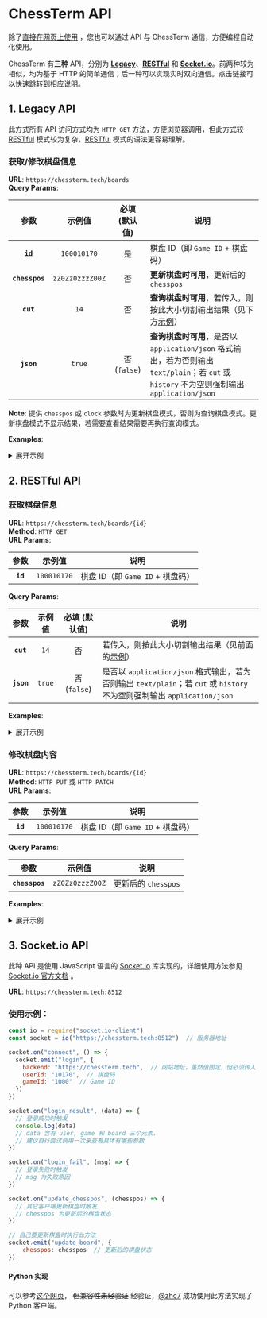 # ChessTerm API

除了[直接在网页上使用](https://chessterm.tech/) ，您也可以通过 API 与 ChessTerm 通信，方便编程自动化使用。

ChessTerm 有**三种** API，分别为 **[Legacy](#1)**、**[RESTful](#2)** 和 **[Socket.io](#3)**。前两种较为相似，均为基于 HTTP 的简单通信；后一种可以实现实时双向通信。点击链接可以快速跳转到相应说明。

## <a id="1"></a> 1. Legacy API

此方式所有 API 访问方式均为 `HTTP GET` 方法，方便浏览器调用，但此方式较 [RESTful](#2) 模式较为复杂，[RESTful](#2) 模式的语法更容易理解。

### 获取/修改棋盘信息

**URL**: `https://chessterm.tech/boards`  
**Query Params**:

|      参数      |      示例值     | 必填 (默认值) | 说明                                                                                                                                         |
|:--------------:|:---------------:|:-------------:|----------------------------------------------------------------------------------------------------------------------------------------------|
|    **`id`**    |   `100010170`   |       是      | 棋盘 ID（即 `Game ID` + 棋盘码）                                                                                                             |
| **`chesspos`** | `zZ0Zz0zzzZ00Z` |       否      | **更新棋盘时可用**，更新后的 `chesspos`                                                                                                      |
|    **`cut`**   |       `14`      |       否      | **查询棋盘时可用**，若传入，则按此大小切割输出结果（见下方[示例](#1-1-3)）                                                                   |
|   **`json`**   |      `true`     |  否 (`false`) | **查询棋盘时可用**，是否以 `application/json` 格式输出，若为否则输出 `text/plain`；若 `cut` 或 `history` 不为空则强制输出 `application/json` |

**Note**: 提供 `chesspos` 或 `clock` 参数时为更新棋盘模式，否则为查询棋盘模式。更新棋盘模式不显示结果，若需要查看结果需要再执行查询模式。

**Examples**:

<details>
  <summary>展开示例</summary>
  
#### 仅传入 `id`
```
# 请求内容
GET https://chessterm.tech/boards?id=100010170

# 返回内容
Content-Type: text/plain

0000000000000000z0Z0000000000000000000000000z0z0z0Z000000000z00Z0000000000Z000000000000000000000000000Z0000000000000000000000000000z000000000000000000000000000z000000000000000000000000000000000000
```

#### <a id="1-1-2"></a> 以 JSON 格式输出
```
# 请求内容
GET https://chessterm.tech/boards?id=100010170&json=true

# 返回内容
Content-Type: application/json

{
  "success": true,
  "message": null,
  "data": {
    "id": 100010170,
    "chesspos": "0000000000000000z0Z0000000000000000000000000z0z0z0Z000000000z00Z0000000000Z000000000000000000000000000Z0000000000000000000000000000z000000000000000000000000000z000000000000000000000000000000000000",
    "clock": null
  }
}
```

#### <a id="1-1-3"></a> 切割结果
```
# 请求内容
GET https://chessterm.tech/boards?id=100010170&cut=14

# 返回内容
Content-Type: application/json

{
  "success": true,
  "message": null,
  "data": {
    "id": 100010170,
      "chesspos": [
        "00000000000000",
        "00z0Z000000000",
        "00000000000000",
        "00z0z0z0Z00000",
        "0000z00Z000000",
        "0000Z000000000",
        "00000000000000",
        "0000Z000000000",
        "00000000000000",
        "00000z00000000",
        "00000000000000",
        "00000z00000000",
        "00000000000000",
        "00000000000000"
      ],
    "clock": null
  }
}
```

#### 更新棋盘内容
```
# 请求内容
GET https://chessterm.tech/boards?id=100010170&chesspos=0000000000000000z0Z0000000000000000000000000z0z0z0Z000000000z00Z0000000000Z000000000000000000000000000Z0000000000000000000000000000z000000000000000000000000000z000000000000000000000000000000000000

# 返回内容
Content-Type: application/json

{
  "success": true,
  "message": null
}
```

</details>

## <a id="2"></a> 2. RESTful API

### 获取棋盘信息

**URL**: `https://chessterm.tech/boards/{id}`  
**Method**: `HTTP GET`  
**URL Params**:

|   参数   |    示例值   | 说明                             |
|:--------:|:-----------:|----------------------------------|
| **`id`** | `100010170` | 棋盘 ID（即 `Game ID` + 棋盘码） |

**Query Params**:

|    参数    | 示例值 | 必填 (默认值) | 说明                                                                                                                     |
|:----------:|:------:|:-------------:|--------------------------------------------------------------------------------------------------------------------------|
|  **`cut`** |  `14`  |       否      | 若传入，则按此大小切割输出结果（见前面的[示例](#1-1-3)）                                                                 |
| **`json`** | `true` |  否 (`false`) | 是否以 `application/json` 格式输出，若为否则输出 `text/plain`；若 `cut` 或 `history` 不为空则强制输出 `application/json` |

**Examples**:

<details>
  <summary>展开示例</summary>
  
#### 仅传入 `id`
```
# 请求内容
GET https://chessterm.tech/boards/100010170

# 返回内容
Content-Type: text/plain

0000000000000000z0Z0000000000000000000000000z0z0z0Z000000000z00Z0000000000Z000000000000000000000000000Z0000000000000000000000000000z000000000000000000000000000z000000000000000000000000000000000000
```

其它参数用法与 [Legacy API](#1-1-2) 同理。

</details>

### 修改棋盘内容

**URL**: `https://chessterm.tech/boards/{id}`  
**Method**: `HTTP PUT` 或 `HTTP PATCH`  
**URL Params**:

|   参数   |    示例值   | 说明                             |
|:--------:|:-----------:|----------------------------------|
| **`id`** | `100010170` | 棋盘 ID（即 `Game ID` + 棋盘码） |

**Query Params**:

|      参数      |      示例值     | 说明                |
|:--------------:|:---------------:|---------------------|
| **`chesspos`** | `zZ0Zz0zzzZ00Z` | 更新后的 `chesspos` |

**Examples**:

<details>
  <summary>展开示例</summary>
  
#### 仅传入 `id`
```
# 请求内容
PUT https://chessterm.tech/boards/100010170
Content-Type: application/x-www-form-urlencoded

chesspos=0000000000000000z0Z0000000000000000000000000z0z0z0Z000000000z00Z0000000000Z000000000000000000000000000Z0000000000000000000000000000z000000000000000000000000000z000000000000000000000000000000000000

# 返回内容
Content-Type: application/json

{
  "success": true,
  "message": null
}
```

</details>

## <a id="3"></a> 3. Socket.io API

此种 API 是使用 JavaScript 语言的 [Socket.io](https://socket.io/) 库实现的，详细使用方法参见 [Socket.io 官方文档](https://socket.io/docs/) 。

**URL**: `https://chessterm.tech:8512`

### 使用示例：
```javascript
const io = require("socket.io-client")
const socket = io("https://chessterm.tech:8512")  // 服务器地址

socket.on("connect", () => {
  socket.emit("login", {
    backend: "https://chessterm.tech",  // 网站地址，虽然值固定，但必须传入
    userId: "10170",  // 棋盘码
    gameId: "1000"  // Game ID
  })
})

socket.on("login_result", (data) => {
  // 登录成功时触发
  console.log(data)
  // data 含有 user, game 和 board 三个元素，
  // 建议自行尝试调用一次来查看具体有哪些参数
})

socket.on("login_fail", (msg) => {
  // 登录失败时触发
  // msg 为失败原因
})

socket.on("update_chesspos", (chesspos) => {
  // 其它客户端更新棋盘时触发
  // chesspos 为更新后的棋盘状态
})

// 自己要更新棋盘时执行此方法
socket.emit("update_board", {
    chesspos: chesspos  // 更新后的棋盘状态
})
```

#### Python 实现

可以参考[这个网页](https://python-socketio.readthedocs.io/en/latest/client.html)， ~~但兼容性未经验证~~ 经验证，[@zhc7](https://github.com/zhc7) 成功使用此方法实现了 Python 客户端。
